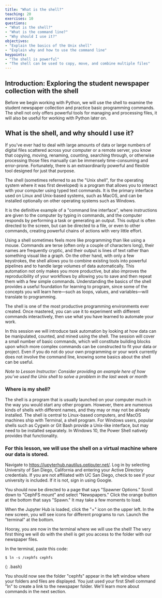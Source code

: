 ```yaml
---
title: "What is the shell?"
teaching: 20
exercises: 10
questions:
- "What is the shell?"
- "What is the command line?"
- "Why should I use it?"
objectives:
- "Explain the basics of the Unix shell"
- "Explain why and how to use the command line"
keypoints:
- "The shell is powerful"
- "The shell can be used to copy, move, and combine multiple files"
---
```


## Introduction: Exploring the student newspaper collection with the shell

Before we begin working with Python, we will use the shell to examine the student newspaper collection and practice basic programming commands. The shell not only offers powerful tools for managing and processing files, it will also be useful for working with Python later on. 

## What is the shell, and why should I use it?

If you've ever had to deal with large amounts of data or large numbers of digital files scattered across your computer or a remote server, you know that copying, moving, renaming, counting, searching through, or otherwise processing those files manually can be immensely time-consuming and error-prone. Fortunately, there is an extraordinarily powerful and flexible tool designed for just that purpose.

The shell (sometimes referred to as the "Unix shell", for the operating system where it was first developed) is a program that allows you to interact with your computer using typed text commands. It is the primary interface used on Linux and Unix-based systems, such as MacOS, and can be installed optionally on other operating systems such as Windows. 

It is the definitive example of a "command line interface", where instructions are given to the computer by typing in commands, and the computer responds by performing a task or generating an output. This output is often directed to the screen, but can be directed to a file, or even to other commands, creating powerful chains of actions with very little effort.

Using a shell sometimes feels more like programming than like using a mouse. Commands are terse (often only a couple of characters long), their names are frequently cryptic, and their output is lines of text rather than something visual like a graph. On the other hand, with only a few keystrokes, the shell allows you to combine existing tools into powerful pipelines and to handle large volumes of data automatically. This automation not only makes you more productive, but also improves the reproducibility of your workflows by allowing you to save and then repeat them with a few simple commands. Understanding the basics of the shell provides a useful foundation for learning to program, since some of the concepts you will learn here—such as loops, values, and variables—will translate to programming.

The shell is one of the most productive programming environments ever created. Once mastered, you can use it to experiment with different commands interactively, then use what you have learned to automate your work. 

In this session we will introduce task automation by looking at how data can be manipulated, counted, and mined using the shell. The session will cover a small number of basic commands, which will constitute building blocks upon which more complex commands can be constructed to fit your data or project. Even if you do not do your own programming or your work currently does not involve the command line, knowing some basics about the shell can be useful.

*Note to Lesson Instructor: Consider providing an example here of how you’ve used the Unix shell to solve a problem in the last week or month*


### Where is my shell?

The shell is a program that is usually launched on your computer much in the way you would start any other program. However, there are numerous kinds of shells with different names, and they may or may not be already installed. The shell is central to Linux-based computers, and MacOS machines ship with Terminal, a shell program. For Windows users, popular shells such as Cygwin or Git Bash provide a Unix-like interface, but may need to be installed separately. In Windows 10, the Power Shell natively provides that functionality.

### For this lesson, we will use the shell on a virtual machine where our data is stored. 

Navigate to https://jupyterhub.nautilus.optiputer.net/. Log in by selecting University of San Diego, California and entering your Active Directory credentials. If you are not affiliated with UC San Diego, check to see if your university is included. If it is not, sign in using Google. 

You should now be directed to a page that says "Spawner Options." Scroll down to "CephFS mount" and select "Newspapers." Click the orange button at the bottom that says "Spawn." It may take a few moments to load.

When the Jupyter Hub is loaded, click the "+" icon on the upper left. In the new screen, you will see icons for different programs to run. Launch the "terminal" at the bottom. 

Hooray, you are now in the terminal where we will use the shell! The very first thing we will do with the shell is get you access to the folder with our newspaper files.

In the terminal, paste this code:  

~~~
$ ln -s /cephfs cephfs
~~~
{: .bash}

You should now see the folder "cephfs" appear in the left window where your folders and files are displayed. You just used your first Shell command "ln" to create a link to the newspaper folder. We'll learn more about commands in the next section. 
